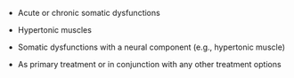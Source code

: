 - Acute or chronic somatic dysfunctions

- Hypertonic muscles

- Somatic dysfunctions with a neural component (e.g., hypertonic muscle)

- As primary treatment or in conjunction with any other treatment options